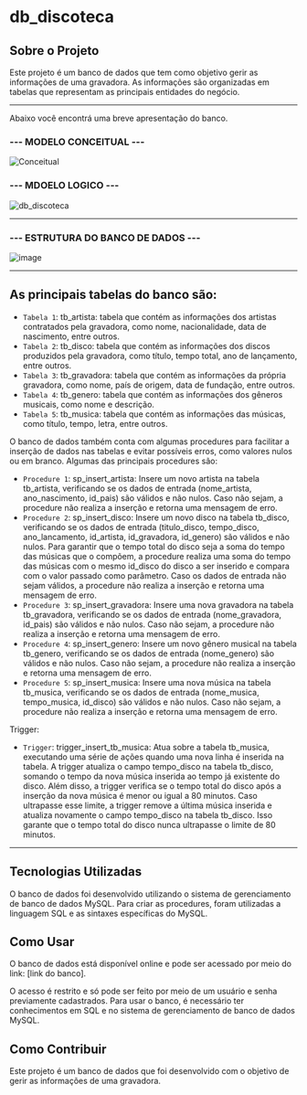 # db_discoteca

## Sobre o Projeto
Este projeto é um banco de dados que tem como objetivo gerir as informações de uma gravadora. As informações são organizadas em tabelas que representam as principais entidades do negócio.
____________________________________________
Abaixo você encontrá uma breve apresentação do banco.

### --- MODELO CONCEITUAL ---

![Conceitual](https://user-images.githubusercontent.com/86980974/212477679-22a8521a-9e19-4968-81c8-2b80ce0fbe93.PNG)


### --- MDOELO LOGICO --- 

![db_discoteca](https://user-images.githubusercontent.com/86980974/212477764-7b61d409-4274-4bce-9dd4-0003df84c580.png)


_______________________________________________

### --- ESTRUTURA DO BANCO DE DADOS --- 
			
![image](https://user-images.githubusercontent.com/86980974/212478469-4c9bb88a-4682-4470-86ae-6b8720ecfa46.png)

_______________________________________________

## As principais tabelas do banco são:

- `Tabela 1`: tb_artista: tabela que contém as informações dos artistas contratados pela gravadora, como nome, nacionalidade, data de nascimento, entre outros.
- `Tabela 2`: tb_disco: tabela que contém as informações dos discos produzidos pela gravadora, como título, tempo total, ano de lançamento, entre outros.
- `Tabela 3`: tb_gravadora: tabela que contém as informações da própria gravadora, como nome, país de origem, data de fundação, entre outros.
- `Tabela 4`: tb_genero: tabela que contém as informações dos gêneros musicais, como nome e descrição.
- `Tabela 5`: tb_musica: tabela que contém as informações das músicas, como título, tempo, letra, entre outros.

O banco de dados também conta com algumas procedures para facilitar a inserção de dados nas tabelas e evitar possíveis erros, como valores nulos ou em branco. Algumas das principais procedures são:

- `Procedure 1`: sp_insert_artista: Insere um novo artista na tabela tb_artista, verificando se os dados de entrada (nome_artista, ano_nascimento, id_pais) são válidos e não nulos. Caso não sejam, a procedure não realiza a inserção e retorna uma mensagem de erro.
- `Procedure 2`: sp_insert_disco: Insere um novo disco na tabela tb_disco, verificando se os dados de entrada (titulo_disco, tempo_disco, ano_lancamento, id_artista, id_gravadora, id_genero) são válidos e não nulos. Para garantir que o tempo total do disco seja a soma do tempo das músicas que o compõem, a procedure realiza uma soma do tempo das músicas com o mesmo id_disco do disco a ser inserido e compara com o valor passado como parâmetro. Caso os dados de entrada não sejam válidos, a procedure não realiza a inserção e retorna uma mensagem de erro.
- `Procedure 3`: sp_insert_gravadora: Insere uma nova gravadora na tabela tb_gravadora, verificando se os dados de entrada (nome_gravadora, id_pais) são válidos e não nulos. Caso não sejam, a procedure não realiza a inserção e retorna uma mensagem de erro.
- `Procedure 4`: sp_insert_genero: Insere um novo gênero musical na tabela tb_genero, verificando se os dados de entrada (nome_genero) são válidos e não nulos. Caso não sejam, a procedure não realiza a inserção e retorna uma mensagem de erro.
- `Procedure 5`: sp_insert_musica: Insere uma nova música na tabela tb_musica, verificando se os dados de entrada (nome_musica, tempo_musica, id_disco) são válidos e não nulos. Caso não sejam, a procedure não realiza a inserção e retorna uma mensagem de erro.

Trigger:

- `Trigger`: trigger_insert_tb_musica: Atua sobre a tabela tb_musica, executando uma série de ações quando uma nova linha é inserida na tabela. A trigger atualiza o campo tempo_disco na tabela tb_disco, somando o tempo da nova música inserida ao tempo já existente do disco. Além disso, a trigger verifica se o tempo total do disco após a inserção da nova música é menor ou igual a 80 minutos. Caso ultrapasse esse limite, a trigger remove a última música inserida e atualiza novamente o campo tempo_disco na tabela tb_disco. Isso garante que o tempo total do disco nunca ultrapasse o limite de 80 minutos.

______________________________________________

## Tecnologias Utilizadas
O banco de dados foi desenvolvido utilizando o sistema de gerenciamento de banco de dados MySQL. Para criar as procedures, foram utilizadas a linguagem SQL e as sintaxes específicas do MySQL.

## Como Usar
O banco de dados está disponível online e pode ser acessado por meio do link: [link do banco].

O acesso é restrito e só pode ser feito por meio de um usuário e senha previamente cadastrados. Para usar o banco, é necessário ter conhecimentos em SQL e no sistema de gerenciamento de banco de dados MySQL.

## Como Contribuir
Este projeto é um banco de dados que foi desenvolvido com o objetivo de gerir as informações de uma gravadora.





